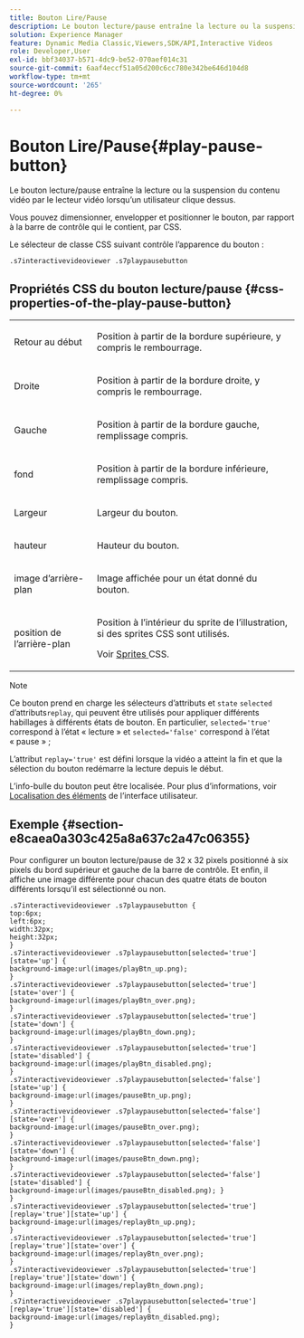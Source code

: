 ```yaml
---
title: Bouton Lire/Pause
description: Le bouton lecture/pause entraîne la lecture ou la suspension du contenu vidéo par le lecteur vidéo lorsqu’un utilisateur clique dessus.
solution: Experience Manager
feature: Dynamic Media Classic,Viewers,SDK/API,Interactive Videos
role: Developer,User
exl-id: bbf34037-b571-4dc9-be52-070aef014c31
source-git-commit: 6aaf4eccf51a05d200c6cc780e342be646d104d8
workflow-type: tm+mt
source-wordcount: '265'
ht-degree: 0%

---
```


# Bouton Lire/Pause{#play-pause-button}

Le bouton lecture/pause entraîne la lecture ou la suspension du contenu vidéo par le lecteur vidéo lorsqu’un utilisateur clique dessus.

<!--<a id="section_061E550C1C1D4DB2BD663A898895B38C"></a>-->

Vous pouvez dimensionner, envelopper et positionner le bouton, par rapport à la barre de contrôle qui le contient, par CSS.

Le sélecteur de classe CSS suivant contrôle l’apparence du bouton :

```
.s7interactivevideoviewer .s7playpausebutton
```

## Propriétés CSS du bouton lecture/pause {#css-properties-of-the-play-pause-button}

<table id="table_C48C56E696304C9BAFEE71BA9EA9A174"> 
 <tbody> 
  <tr> 
   <td colname="col1"> <p> <span class="codeph"> Retour au début </span> </p> </td> 
   <td colname="col2"> <p>Position à partir de la bordure supérieure, y compris le rembourrage. </p> </td> 
  </tr> 
  <tr> 
   <td colname="col1"> <p> <span class="codeph"> Droite </span> </p> </td> 
   <td colname="col2"> <p>Position à partir de la bordure droite, y compris le rembourrage. </p> </td> 
  </tr> 
  <tr> 
   <td colname="col1"> <p> <span class="codeph"> Gauche </span> </p> </td> 
   <td colname="col2"> <p>Position à partir de la bordure gauche, remplissage compris. </p> </td> 
  </tr> 
  <tr> 
   <td colname="col1"> <p> <span class="codeph"> fond </span> </p> </td> 
   <td colname="col2"> <p> Position à partir de la bordure inférieure, remplissage compris. </p> </td> 
  </tr> 
  <tr> 
   <td colname="col1"> <p> <span class="codeph"> Largeur </span> </p> </td> 
   <td colname="col2"> <p>Largeur du bouton. </p> </td> 
  </tr> 
  <tr> 
   <td colname="col1"> <p> <span class="codeph"> hauteur </span> </p> </td> 
   <td colname="col2"> <p>Hauteur du bouton. </p> </td> 
  </tr> 
  <tr> 
   <td colname="col1"> <p> <span class="codeph"> image d’arrière-plan </span> </p> </td> 
   <td colname="col2"> <p>Image affichée pour un état donné du bouton. </p> </td> 
  </tr> 
  <tr> 
   <td colname="col1"> <p> <span class="codeph"> position de l’arrière-plan </span> </p> </td> 
   <td colname="col2"> <p> Position à l’intérieur du sprite de l’illustration, si des sprites CSS sont utilisés. </p> <p>Voir <a href="../../../c-html5-aem-asset-viewers/c-html5-aem-int-video/c-html5-aem-int-video-customizingviewer/c-html5-aem-int-video-customizingviewer.md#section-9b6d8d601cb441d08214dada7bb4eddc" format="dita" scope="local"> Sprites </a>CSS. </p> </td> 
  </tr> 
 </tbody> 
</table>

>[!NOTE]
>
>Ce bouton prend en charge les sélecteurs d’attributs et `state` `selected` d’attributs`replay`, qui peuvent être utilisés pour appliquer différents habillages à différents états de bouton. En particulier, `selected='true'` correspond à l’état « lecture » et `selected='false'` correspond à l’état « pause » ;
>
>L’attribut `replay='true'` est défini lorsque la vidéo a atteint la fin et que la sélection du bouton redémarre la lecture depuis le début.

L’info-bulle du bouton peut être localisée. Pour plus d’informations, voir [Localisation des éléments](../../../c-html5-aem-asset-viewers/c-html5-aem-int-video/c-html5-aem-int-video-viewer-localization.md#concept-cbfc39344c494eb7b9f6a272cff0cc74) de l’interface utilisateur.

## Exemple {#section-e8caea0a303c425a8a637c2a47c06355}

Pour configurer un bouton lecture/pause de 32 x 32 pixels positionné à six pixels du bord supérieur et gauche de la barre de contrôle. Et enfin, il affiche une image différente pour chacun des quatre états de bouton différents lorsqu’il est sélectionné ou non.

```
.s7interactivevideoviewer .s7playpausebutton { 
top:6px; 
left:6px; 
width:32px; 
height:32px; 
} 
.s7interactivevideoviewer .s7playpausebutton[selected='true'][state='up'] { 
background-image:url(images/playBtn_up.png); 
} 
.s7interactivevideoviewer .s7playpausebutton[selected='true'][state='over'] {  
background-image:url(images/playBtn_over.png); 
} 
.s7interactivevideoviewer .s7playpausebutton[selected='true'][state='down'] {  
background-image:url(images/playBtn_down.png); 
} 
.s7interactivevideoviewer .s7playpausebutton[selected='true'][state='disabled'] { 
background-image:url(images/playBtn_disabled.png); 
} 
.s7interactivevideoviewer .s7playpausebutton[selected='false'][state='up'] {  
background-image:url(images/pauseBtn_up.png); 
} 
.s7interactivevideoviewer .s7playpausebutton[selected='false'][state='over'] {  
background-image:url(images/pauseBtn_over.png); 
} 
.s7interactivevideoviewer .s7playpausebutton[selected='false'][state='down'] {  
background-image:url(images/pauseBtn_down.png); 
} 
.s7interactivevideoviewer .s7playpausebutton[selected='false'][state='disabled'] {  
background-image:url(images/pauseBtn_disabled.png); } 
} 
.s7interactivevideoviewer .s7playpausebutton[selected='true'][replay='true'][state='up'] { 
background-image:url(images/replayBtn_up.png); 
} 
.s7interactivevideoviewer .s7playpausebutton[selected='true'][replay='true'][state='over'] {  
background-image:url(images/replayBtn_over.png); 
} 
.s7interactivevideoviewer .s7playpausebutton[selected='true'][replay='true'][state='down'] {  
background-image:url(images/replayBtn_down.png); 
} 
.s7interactivevideoviewer .s7playpausebutton[selected='true'][replay='true'][state='disabled'] { 
background-image:url(images/replayBtn_disabled.png); 
}
```
